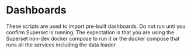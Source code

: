 # Dashboards

These scripts are used to import pre-built dashboards. Do not run unti you confirm Superset is running. The expectation is that you are using the Superset non-dev docker compose to run it or the docker compose that runs all the services including the data loader

